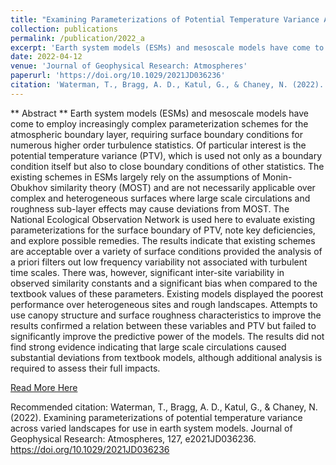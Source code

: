```yaml
---
title: "Examining Parameterizations of Potential Temperature Variance Across Varied Landscapes for Use in Earth System Models"
collection: publications
permalink: /publication/2022_a
excerpt: 'Earth system models (ESMs) and mesoscale models have come to employ increasingly complex parameterization schemes for the atmospheric boundary layer, requiring surface boundary conditions for numerous higher order turbulence statistics... ... The National Ecological Observation Network is used here to evaluate existing parameterizations for the surface boundary of PTV, note key deficiencies, and explore possible remedies. The results indicate that existing schemes are acceptable over a variety of surface conditions ...'
date: 2022-04-12
venue: 'Journal of Geophysical Research: Atmospheres'
paperurl: 'https://doi.org/10.1029/2021JD036236'
citation: 'Waterman, T., Bragg, A. D., Katul, G., & Chaney, N. (2022). Examining parameterizations of potential temperature variance across varied landscapes for use in earth system models. Journal of Geophysical Research: Atmospheres, 127, e2021JD036236. https://doi.org/10.1029/2021JD036236'
---
```

** Abstract **
Earth system models (ESMs) and mesoscale models have come to employ increasingly complex parameterization schemes for the atmospheric boundary layer, requiring surface boundary conditions for numerous higher order turbulence statistics. Of particular interest is the potential temperature variance (PTV), which is used not only as a boundary condition itself but also to close boundary conditions of other statistics. The existing schemes in ESMs largely rely on the assumptions of Monin-Obukhov similarity theory (MOST) and are not necessarily applicable over complex and heterogeneous surfaces where large scale circulations and roughness sub-layer effects may cause deviations from MOST. The National Ecological Observation Network is used here to evaluate existing parameterizations for the surface boundary of PTV, note key deficiencies, and explore possible remedies. The results indicate that existing schemes are acceptable over a variety of surface conditions provided the analysis of a priori filters out low frequency variability not associated with turbulent time scales. There was, however, significant inter-site variability in observed similarity constants and a significant bias when compared to the textbook values of these parameters. Existing models displayed the poorest performance over heterogeneous sites and rough landscapes. Attempts to use canopy structure and surface roughness characteristics to improve the results confirmed a relation between these variables and PTV but failed to significantly improve the predictive power of the models. The results did not find strong evidence indicating that large scale circulations caused substantial deviations from textbook models, although additional analysis is required to assess their full impacts.

[Read More Here](https://doi.org/10.1029/2021JD036236)

Recommended citation: Waterman, T., Bragg, A. D., Katul, G., & Chaney, N. (2022). Examining parameterizations of potential temperature variance across varied landscapes for use in earth system models. Journal of Geophysical Research: Atmospheres, 127, e2021JD036236. https://doi.org/10.1029/2021JD036236
